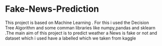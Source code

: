 # Fake-News-Prediction
This project is based on Machine Learning  . For this i used the Decision Tree Algorithm  and some comman libraries like numpy,pandas and sklearn .The main aim of this project is to predict weather a  News is fake or not  and dataset which i used have a labelled which we taken from kaggle  
